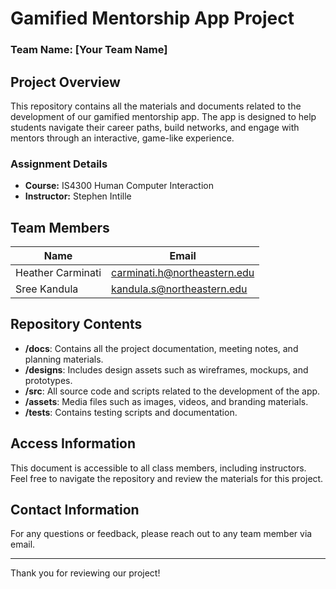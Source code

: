 # Gamified Mentorship App Project

### **Team Name:** [Your Team Name]

## **Project Overview**
This repository contains all the materials and documents related to the development of our gamified mentorship app. The app is designed to help students navigate their career paths, build networks, and engage with mentors through an interactive, game-like experience.

### **Assignment Details**
- **Course:** IS4300 Human Computer Interaction
- **Instructor:** Stephen Intille

## **Team Members**
| Name               | Email                           |
|--------------------|---------------------------------|
| Heather Carminati  | carminati.h@northeastern.edu    |
| Sree Kandula       |  kandula.s@northeastern.edu     |

## **Repository Contents**
- **/docs**: Contains all the project documentation, meeting notes, and planning materials.
- **/designs**: Includes design assets such as wireframes, mockups, and prototypes.
- **/src**: All source code and scripts related to the development of the app.
- **/assets**: Media files such as images, videos, and branding materials.
- **/tests**: Contains testing scripts and documentation.

## **Access Information**
This document is accessible to all class members, including instructors. Feel free to navigate the repository and review the materials for this project.

## **Contact Information**
For any questions or feedback, please reach out to any team member via email.

---

Thank you for reviewing our project!
